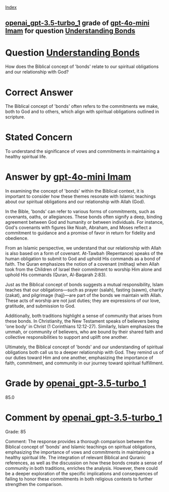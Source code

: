 
[Index](../../../../index.md)
## [openai_gpt-3.5-turbo_1](../../../grading_models/openai_gpt-3.5-turbo_1.md) grade of [gpt-4o-mini Imam](../../../answering_models/gpt-4o-mini_Imam.md) for question [Understanding Bonds](../../../questions/Understanding_Bonds.md)

# Question [Understanding Bonds](../../../questions/Understanding_Bonds.md)
How does the Biblical concept of 'bonds' relate to our spiritual obligations and our relationship with God?

# Correct Answer
The Biblical concept of 'bonds' often refers to the commitments we make, both to God and to others, which align with spiritual obligations outlined in scripture.

# Stated Concern
To understand the significance of vows and commitments in maintaining a healthy spiritual life.

# Answer by [gpt-4o-mini Imam](../../../answering_models/gpt-4o-mini_Imam.md)
In examining the concept of 'bonds' within the Biblical context, it is important to consider how these themes resonate with Islamic teachings about our spiritual obligations and our relationship with Allah (God).

In the Bible, 'bonds' can refer to various forms of commitments, such as covenants, oaths, or allegiances. These bonds often signify a deep, binding agreement between God and humanity or between individuals. For instance, God's covenants with figures like Noah, Abraham, and Moses reflect a commitment to guidance and a promise of favor in return for fidelity and obedience.

From an Islamic perspective, we understand that our relationship with Allah is also based on a form of covenant. At-Tawbah (Repentance) speaks of the human obligation to submit to God and uphold His commands as a bond of faith. The Quran emphasizes the notion of a covenant (mithaq) when Allah took from the Children of Israel their commitment to worship Him alone and uphold His commands (Quran, Al-Baqarah 2:83).

Just as the Biblical concept of bonds suggests a mutual responsibility, Islam teaches that our obligations—such as prayer (salah), fasting (sawm), charity (zakat), and pilgrimage (hajj)—are part of the bonds we maintain with Allah. These acts of worship are not just duties; they are expressions of our love, gratitude, and submission to God.

Additionally, both traditions highlight a sense of community that arises from these bonds. In Christianity, the New Testament speaks of believers being 'one body' in Christ (1 Corinthians 12:12-27). Similarly, Islam emphasizes the ummah, or community of believers, who are bound by their shared faith and collective responsibilities to support and uplift one another.

Ultimately, the Biblical concept of 'bonds' and our understanding of spiritual obligations both call us to a deeper relationship with God. They remind us of our duties toward Him and one another, emphasizing the importance of faith, commitment, and community in our journey toward spiritual fulfillment.

# Grade by [openai_gpt-3.5-turbo_1](../../../grading_models/openai_gpt-3.5-turbo_1.md)
85.0

# Comment by [openai_gpt-3.5-turbo_1](../../../grading_models/openai_gpt-3.5-turbo_1.md)
Grade: 85

Comment: The response provides a thorough comparison between the Biblical concept of 'bonds' and Islamic teachings on spiritual obligations, emphasizing the importance of vows and commitments in maintaining a healthy spiritual life. The integration of relevant Biblical and Quranic references, as well as the discussion on how these bonds create a sense of community in both traditions, enriches the analysis. However, there could be a deeper exploration of the specific implications and consequences of failing to honor these commitments in both religious contexts to further strengthen the comparison.
